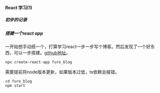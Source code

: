 #### React 学习(1)
##### 初步的记录
##### 搭建一个react app
一开始想手动搭一个，打算学习react一步一步写个博客。然后发现了一个好东西，可以一步搭建。[github地址](https://github.com/facebook/create-react-app)。
```
npx create-react-app furo_blog
```
需要提前将node版本更新，如果版本过低，ts依赖会报错。
```
cd furo_blog
npm start
```